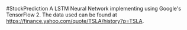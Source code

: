#StockPrediction
A LSTM Neural Network implementing using Google's TensorFlow 2.
The data used can be found at https://finance.yahoo.com/quote/TSLA/history?p=TSLA.
